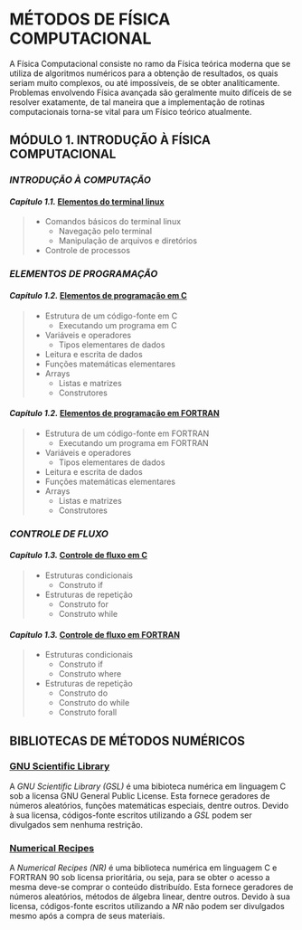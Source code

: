 # **MÉTODOS DE FÍSICA COMPUTACIONAL**

A Física Computacional consiste no ramo da Física teórica moderna que se utiliza de algoritmos numéricos para a obtenção de resultados, os quais seriam muito complexos, ou até impossíveis, de se obter analíticamente. Problemas envolvendo Física avançada são geralmente muito difíceis de se resolver exatamente, de tal maneira que a implementação de rotinas computacionais torna-se vital para um Físico teórico atualmente.

## **MÓDULO 1. INTRODUÇÃO À FÍSICA COMPUTACIONAL**

### ***INTRODUÇÃO À COMPUTAÇÃO***

#### *Capítulo 1.1.* [Elementos do terminal linux](./IFC/1.1.md)

> - Comandos básicos do terminal linux
>   - Navegação pelo terminal
>   - Manipulação de arquivos e diretórios
> - Controle de processos

### ***ELEMENTOS DE PROGRAMAÇÃO***

#### *Capítulo 1.2.* [Elementos de programação em C](./IFC/1.2/C.md)

> - Estrutura de um código-fonte em C
>   - Executando um programa em C
> - Variáveis e operadores
>   - Tipos elementares de dados
> - Leitura e escrita de dados
> - Funções matemáticas elementares
> - Arrays
>   - Listas e matrizes
>   - Construtores

#### *Capítulo 1.2.* [Elementos de programação em FORTRAN](./IFC/1.2/FORTRAN.md)

> - Estrutura de um código-fonte em FORTRAN
>   - Executando um programa em FORTRAN
> - Variáveis e operadores
>   - Tipos elementares de dados
> - Leitura e escrita de dados
> - Funções matemáticas elementares
> - Arrays
>   - Listas e matrizes
>   - Construtores

### ***CONTROLE DE FLUXO***

#### *Capítulo 1.3.* [Controle de fluxo em C](./IFC/1.3/C.md)

> - Estruturas condicionais
>   - Construto if
> - Estruturas de repetição
>   - Construto for
>   - Construto while

#### *Capítulo 1.3.* [Controle de fluxo em FORTRAN](./IFC/1.3/FORTRAN.md)

> - Estruturas condicionais
>   - Construto if
>   - Construto where
> - Estruturas de repetição
>   - Construto do
>   - Construto do while
>   - Construto forall

<!--
### ***FUNÇÕES E SUBROTINAS**

#### *Capítulo 1.4.* [Subprocessos e funções em C](./IFC/1.4/C.md)

> - Subrotinas
> - Funções
> - Modularização

#### *Capítulo 1.4.* [Subprocessos e funções em FORTRAN](./IFC/1.4/FORTRAN.md)

> - Subrotinas
> - Funções
> - Modularização

## **MÓDULO 2. FÍSICA COMPUTACIONAL**

### ***NÚMEROS ALEATÓRIOS***

#### *Capítulo 2.1.* [Geração de números aleatórios](./FC/2.1/main.md)
#### *Capítulo 2.2.* [Ajuste de funções](./FC/2.2/main.md)

### ***OBTENÇÃO DE RAÍZES***

#### *Capítulo 2.3.* [Equações não-lineares](./FC/2.3/main.md)
#### *Capítulo 2.4.* [Sistemas de equações lineares](./FC/2.4/main.md)
#### *Capítulo 2.5.* [Auto-sistemas](./FC/2.5/main.md)

### ***CÁLCULO NUMÉRICO***

#### *Capítulo 2.6.* [Derivação e integração numérica](./FC/2.6/main.md)

### ***EQUAÇÕES DIFERENCIAIS***

#### *Capítulo 2.7.* [Equações diferenciais ordinárias](./FC/2.7/main.md)
#### *Capítulo 2.8.* [Equações diferenciais parciais](./FC/2.8/main.md)

## **APÊNDICE**

### ***PLOTAGEM GRÁFICA DE DADOS***

#### *Apêndice A.1.* [Elementos de Xmgrace](./APDX/A.1/grace.md)
-->

## **BIBLIOTECAS DE MÉTODOS NUMÉRICOS**

### [GNU Scientific Library](https://www.gnu.org/software/gsl/)

A *GNU Scientific Library (GSL)* é uma bibioteca numérica em linguagem C sob a licensa GNU General Public License. Esta fornece geradores de números aleatórios, funções matemáticas especiais, dentre outros. Devido à sua licensa, códigos-fonte escritos utilizando a *GSL* podem ser divulgados sem nenhuma restrição.

### [Numerical Recipes](http://numerical.recipes/)

A *Numerical Recipes (NR)* é uma biblioteca numérica em linguagem C e FORTRAN 90 sob licensa prioritária, ou seja, para se obter o acesso a mesma deve-se comprar o conteúdo distribuído. Esta fornece geradores de números aleatórios, métodos de álgebra linear, dentre outros. Devido à sua licensa, códigos-fonte escritos utilizando a *NR* não podem ser divulgados mesmo após a compra de seus materiais.

